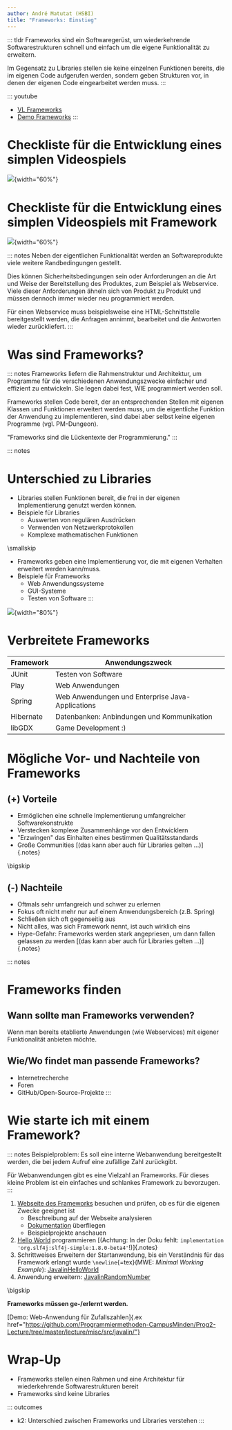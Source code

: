 ```yaml
---
author: André Matutat (HSBI)
title: "Frameworks: Einstieg"
---
```


::: tldr
Frameworks sind ein Softwaregerüst, um wiederkehrende Softwarestrukturen schnell und
einfach um die eigene Funktionalität zu erweitern.

Im Gegensatz zu Libraries stellen sie keine einzelnen Funktionen bereits, die im
eigenen Code aufgerufen werden, sondern geben Strukturen vor, in denen der eigenen
Code eingearbeitet werden muss.
:::

::: youtube
-   [VL Frameworks](https://youtu.be/AV4YuF2Axgk)
-   [Demo Frameworks](https://youtu.be/5jTbIBeZj7M)
:::

# Checkliste für die Entwicklung eines simplen Videospiels

![](images/checklisteMotivation.png){width="60%"}

# Checkliste für die Entwicklung eines simplen Videospiels mit Framework

![](images/checklisteMotivationFarbig.png){width="60%"}

::: notes
Neben der eigentlichen Funktionalität werden an Softwareprodukte viele weitere
Randbedingungen gestellt.

Dies können Sicherheitsbedingungen sein oder Anforderungen an die Art und Weise der
Bereitstellung des Produktes, zum Beispiel als Webservice. Viele dieser
Anforderungen ähneln sich von Produkt zu Produkt und müssen dennoch immer wieder neu
programmiert werden.

Für einen Webservice muss beispielsweise eine HTML-Schnittstelle bereitgestellt
werden, die Anfragen annimmt, bearbeitet und die Antworten wieder zurückliefert.
:::

# Was sind Frameworks?

::: notes
Frameworks liefern die Rahmenstruktur und Architektur, um Programme für die
verschiedenen Anwendungszwecke einfacher und effizient zu entwickeln. Sie legen
dabei fest, WIE programmiert werden soll.

Frameworks stellen Code bereit, der an entsprechenden Stellen mit eigenen Klassen
und Funktionen erweitert werden muss, um die eigentliche Funktion der Anwendung zu
implementieren, sind dabei aber selbst keine eigenen Programme (vgl. PM-Dungeon).

"Frameworks sind die Lückentexte der Programmierung."
:::

::: notes
# Unterschied zu Libraries

-   Libraries stellen Funktionen bereit, die frei in der eigenen Implementierung
    genutzt werden können.
-   Beispiele für Libraries
    -   Auswerten von regulären Ausdrücken
    -   Verwenden von Netzwerkprotokollen
    -   Komplexe mathematischen Funktionen

\smallskip

-   Frameworks geben eine Implementierung vor, die mit eigenen Verhalten erweitert
    werden kann/muss.
-   Beispiele für Frameworks
    -   Web Anwendungssysteme
    -   GUI-Systeme
    -   Testen von Software
:::

![](images/frameworksVSlib.png){width="80%"}

# Verbreitete Frameworks

| Framework | Anwendungszweck                                  |
|-----------|--------------------------------------------------|
| JUnit     | Testen von Software                              |
| Play      | Web Anwendungen                                  |
| Spring    | Web Anwendungen und Enterprise Java-Applications |
| Hibernate | Datenbanken: Anbindungen und Kommunikation       |
| libGDX    | Game Development :)                              |

# Mögliche Vor- und Nachteile von Frameworks

## (+) Vorteile

-   Ermöglichen eine schnelle Implementierung umfangreicher Softwarekonstrukte
-   Verstecken komplexe Zusammenhänge vor den Entwicklern
-   "Erzwingen" das Einhalten eines bestimmen Qualitätsstandards
-   Große Communities [(das kann aber auch für Libraries gelten ...)]{.notes}

\bigskip

## (-) Nachteile

-   Oftmals sehr umfangreich und schwer zu erlernen
-   Fokus oft nicht mehr nur auf einem Anwendungsbereich (z.B. Spring)
-   Schließen sich oft gegenseitig aus
-   Nicht alles, was sich Framework nennt, ist auch wirklich eins
-   Hype-Gefahr: Frameworks werden stark angepriesen, um dann fallen gelassen zu
    werden [(das kann aber auch für Libraries gelten ...)]{.notes}

::: notes
# Frameworks finden

## Wann sollte man Frameworks verwenden?

Wenn man bereits etablierte Anwendungen (wie Webservices) mit eigener Funktionalität
anbieten möchte.

## Wie/Wo findet man passende Frameworks?

-   Internetrecherche
-   Foren
-   GitHub/Open-Source-Projekte
:::

# Wie starte ich mit einem Framework?

::: notes
Beispielproblem: Es soll eine interne Webanwendung bereitgestellt werden, die bei
jedem Aufruf eine zufällige Zahl zurückgibt.

Für Webanwendungen gibt es eine Vielzahl an Frameworks. Für dieses kleine Problem
ist ein einfaches und schlankes Framework zu bevorzugen.
:::

1.  [Webseite des Frameworks](https://javalin.io/) besuchen und prüfen, ob es für
    die eigenen Zwecke geeignet ist
    -   Beschreibung auf der Webseite analysieren
    -   [Dokumentation](https://javalin.io/documentation) überfliegen
    -   Beispielprojekte anschauen
2.  [Hello World](https://javalin.io/tutorials/gradle-setup) programmieren
    [(Achtung: In der Doku fehlt:
    `implementation 'org.slf4j:slf4j-simple:1.8.0-beta4'`!)]{.notes}
3.  Schrittweises Erweitern der Startanwendung, bis ein Verständnis für das
    Framework erlangt wurde `\newline`{=tex}(MWE: *Minimal Working Example*):
    [JavalinHelloWorld](https://github.com/Programmiermethoden-CampusMinden/Prog2-Lecture/blob/master/lecture/misc/src/javalin/src/main/java/JavalinHelloWorld.java)
4.  Anwendung erweitern:
    [JavalinRandomNumber](https://github.com/Programmiermethoden-CampusMinden/Prog2-Lecture/blob/master/lecture/misc/src/javalin/src/main/java/JavalinRandomNumber.java)

\bigskip

**Frameworks müssen ge-/erlernt werden.**

[Demo: Web-Anwendung für Zufallszahlen]{.ex
href="https://github.com/Programmiermethoden-CampusMinden/Prog2-Lecture/tree/master/lecture/misc/src/javalin/"}

# Wrap-Up

-   Frameworks stellen einen Rahmen und eine Architektur für wiederkehrende
    Softwarestrukturen bereit
-   Frameworks sind keine Libraries

::: outcomes
-   k2: Unterschied zwischen Frameworks und Libraries verstehen
:::
